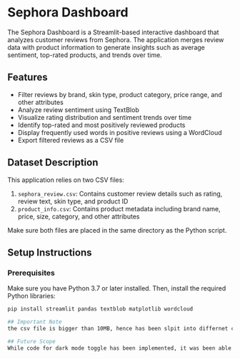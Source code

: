 # Sephora Dashboard

The Sephora Dashboard is a Streamlit-based interactive dashboard that analyzes customer reviews from Sephora. The application merges review data with product information to generate insights such as average sentiment, top-rated products, and trends over time.

## Features

- Filter reviews by brand, skin type, product category, price range, and other attributes
- Analyze review sentiment using TextBlob
- Visualize rating distribution and sentiment trends over time
- Identify top-rated and most positively reviewed products
- Display frequently used words in positive reviews using a WordCloud
- Export filtered reviews as a CSV file

## Dataset Description

This application relies on two CSV files:

1. `sephora_review.csv`: Contains customer review details such as rating, review text, skin type, and product ID
2. `product_info.csv`: Contains product metadata including brand name, price, size, category, and other attributes

Make sure both files are placed in the same directory as the Python script.

## Setup Instructions

### Prerequisites

Make sure you have Python 3.7 or later installed. Then, install the required Python libraries:

```bash
pip install streamlit pandas textblob matplotlib wordcloud

## Important Note
the csv file is bigger than 10MB, hence has been slpit into differnet chunks of csv. If the original file is requires. it can be found at https://www.kaggle.com/datasets/nadyinky/sephora-products-and-skincare-reviews

## Future Scope
While code for dark mode toggle has been implemented, it was been able to apply in the dashboard due to Streamlitt restriction and time constraints to fulfil the code. This is still a ongoing project and would be requiring a lot of time to implment it.
